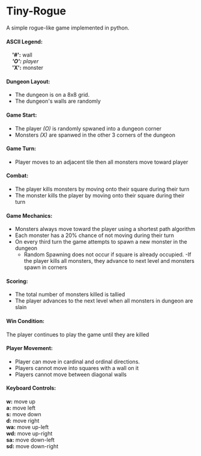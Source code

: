 # Tiny-Rogue
A simple rogue-like game implemented in python.

#### ASCII Legend:
&nbsp;&nbsp;&nbsp;&nbsp;**'#':** wall <br />
&nbsp;&nbsp;&nbsp;&nbsp;***'O':** player <br />
&nbsp;&nbsp;&nbsp;&nbsp;***'X':** monster <br />


#### Dungeon Layout:
- The dungeon is on a 8x8 grid.
- The dungeon's walls are randomly 

#### Game Start:
- The player *(O)* is randomly spwaned into a dungeon corner
- Monsters *(X)* are spanwed in the other 3 corners of the dungeon 

#### Game Turn:
- Player moves to an adjacent tile then all monsters move toward player

#### Combat:
- The player kills monsters by moving onto their square during their turn
- The monster kills the player by moving onto their square during their turn

#### Game Mechanics:
- Monsters always move toward the player using a shortest path algorithm
- Each monster has a 20% chance of not moving during their turn
- On every third turn the game attempts to spawn a new monster in the dungeon
	+ Random Spawning does not occur if square is already occupied.
-If the player kills all monsters, they advance to next level and monsters spawn in corners

#### Scoring:
- The total number of monsters killed is tallied
- The player advances to the next level when all monsters in dungeon are slain

#### Win Condition:
The player continues to play the game until they are killed

#### Player Movement:
- Player can move in cardinal and ordinal directions.
- Players cannot move into squares with a wall on it
- Players cannot move between diagonal walls

#### Keyboard Controls:
**w:** move up <br />
**a:** move left <br />
**s:** move down <br />
**d:** move right <br />
**wa:** move up-left <br />
**wd:** move up-right <br />
**sa:** move down-left <br />
**sd:** move down-right <br />